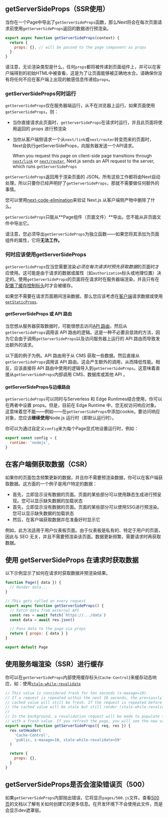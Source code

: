 ## getServerSideProps（SSR使用）

当你在一个Page中导出了`getServerSideProps`函数，那么Next将会在每次页面请求前使用`getServerSideProps`返回的数据进行预渲染。

```js
export async function getServerSideProps(context) {
  return {
    props: {}, // will be passed to the page component as props
  }
}
```

请注意，无论渲染类型是什么，任何`props`都将被传递到页面组件上，并可以在客户端得到的初始HTML中被查看，这是为了让页面能够被正确地水合。请确保你没有将任何不应在客户端上出现的敏感信息传递给`props`。

### getServerSideProps何时运行

`getServerSideProps`仅在服务器端运行，从不在浏览器上运行。如果页面使用`getServerSideProps`，则：

- 当你直接请求此页面时，`getServerSideProps`在请求时运行，并且此页面将使用返回的 props 进行预渲染

- 当你从客户端侧请求一个从`next/link`或`next/router`转变而来的页面时，Next会执行getServerSideProps，向服务器发送一个API请求。

  When you request this page on client-side page transitions through [`next/link`](https://nextjs.org/docs/api-reference/next/link) or [`next/router`](https://nextjs.org/docs/api-reference/next/router), Next.js sends an API request to the server, which runs `getServerSideProps`

`getServerSideProps`返回用于渲染页面的 JSON。所有这些工作都将由Next自动处理，所以只要你已经声明好了`getServerSideProps`，那就不需要做任何额外的事情。

您可以使用[next-code-elimination](https://next-code-elimination.vercel.app/)来验证 Next.js 从客户端侧产物中删除了什么。

`getServerSideProps`只能从**Page组件（页面文件）**导出。您不能从非页面文件中导出它。

请注意，您必须导出`getServerSideProps`为独立函数——如果您将其添加为页面组件的属性，它将**无法工作。**

### 何时应该使用getServerSideProps

`getServerSideProps`仅当您需要渲染*必须在每次请求时预先获取数据*的页面时才应使用。这可能是由于请求的数据或属性（如`authorization`标头或地理位置）决定的。使用`getServerSideProps`的页面将在请求时在服务器端渲染，并且只有在[配置了缓存控制标头](https://nextjs.org/docs/going-to-production#caching)时才会被缓存。

如果您不需要在请求页面期间渲染数据，那么您应该考虑在[客户端](https://nextjs.org/docs/basic-features/data-fetching/get-server-side-props#fetching-data-on-the-client-side)请求数据或使用[`getStaticProps`](https://nextjs.org/docs/basic-features/data-fetching/get-static-props).

#### getServerSideProps 或 API 路由

当您想从服务器获取数据时，可能很想去访问[API 路由](https://nextjs.org/docs/api-routes/introduction)，然后从`getServerSideProps`调用该 API 路由的逻辑。这是一种不必要且低效的方法，因为它会由于调用`getServerSideProps`以及访问服务器上运行的 API 路由而导致发出额外的请求。

以下面的例子为例。API 路由用于从 CMS 获取一些数据。然后直接从`getServerSideProps`调用该 API 路由。这会产生额外的调用，从而降低性能。相反，应该直接将 API 路由中使用的逻辑导入到`getServerSideProps`。这意味着直接从`getServerSideProps`内部调用 CMS、数据库或其他 API 。

#### getServerSideProps与边缘路由

`getServerSideProps`可以同时与Serverless 和 Edge Runtimes结合使用，你可以在两者中设置 props。但是，目前在 Edge Runtime 中，您无权访问响应对象。这意味着您不能——例如——在`getServerSideProps`中添加cookie。要访问响应对象，您应该**继续使用**Node.js 运行时（即默认运行时）。

你可以为通过自定义`config`来为每个Page显式地设置运行时，例如：

```javascript
export const config = {
  runtime: 'nodejs',
}
```

## 在客户端侧获取数据（CSR）

如果你的页面包含频繁更新的数据，并且你不需要预渲染数据，你可以在客户端获取数据。这方面的一个例子是用户特定的数据：

- 首先，立即显示没有数据的页面。页面的某些部分可以使用静态生成进行预呈现。您可以显示缺失数据的加载状态
- 首先，立即显示没有数据的页面。页面的某些部分可以使用SSG进行预渲染。您可以显示缺失数据的加载状态
- 然后，在客户端获取数据并在准备好时显示它

例如，此方法适用于用户仪表板页面。由于仪表板是私有的、特定于用户的页面，因此与 SEO 无关，并且不需要预渲染该页面。数据更新频繁，需要请求时再获取数据。

## 使用 getServerSideProps 在请求时获取数据

以下示例显示了如何在请求时获取数据并预渲染结果。

```js
function Page({ data }) {
  // Render data...
}

// This gets called on every request
export async function getServerSideProps() {
  // Fetch data from external API
  const res = await fetch(`https://.../data`)
  const data = await res.json()

  // Pass data to the page via props
  return { props: { data } }
}

export default Page
```

## 使用服务端渲染（SSR）进行缓存

你可以在`getServerSideProps`内部使用缓存标头(`Cache-Control`)来缓存动态响应，如：使用[`stale-while-revalidate`](https://web.dev/stale-while-revalidate/)

```js
// This value is considered fresh for ten seconds (s-maxage=10).
// If a request is repeated within the next 10 seconds, the previously
// cached value will still be fresh. If the request is repeated before 59 seconds,
// the cached value will be stale but still render (stale-while-revalidate=59).
//
// In the background, a revalidation request will be made to populate the cache
// with a fresh value. If you refresh the page, you will see the new value.
export async function getServerSideProps({ req, res }) {
  res.setHeader(
    'Cache-Control',
    'public, s-maxage=10, stale-while-revalidate=59'
  )

  return {
    props: {},
  }
}
```

## getServerSideProps是否会渲染错误页（500）

如果`getServerSideProps`内部抛出错误，它将显示`pages/500.js`文件。查看[500 页](https://nextjs.org/docs/advanced-features/custom-error-page#500-page)的文档以了解有关如何创建它的更多信息。在开发环境下不会使用此文件，而是会显示dev遮罩层。

